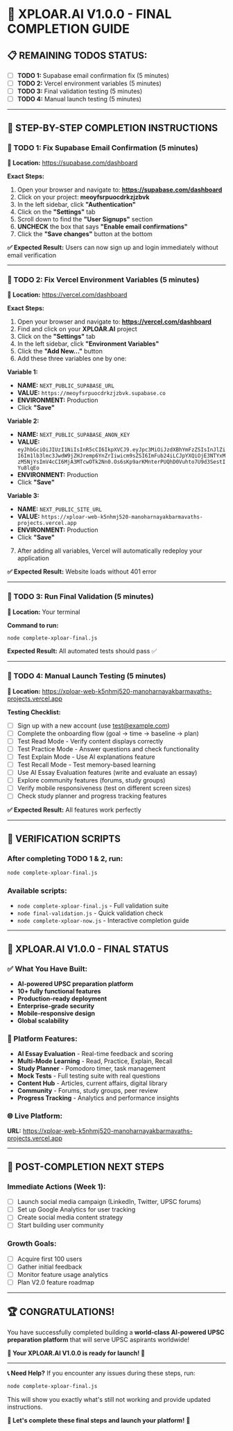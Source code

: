 # 🎯 **XPLOAR.AI V1.0.0 - FINAL COMPLETION GUIDE**

## 📋 **REMAINING TODOS STATUS:**
- [ ] **TODO 1:** Supabase email confirmation fix (5 minutes)
- [ ] **TODO 2:** Vercel environment variables (5 minutes)
- [ ] **TODO 3:** Final validation testing (5 minutes)
- [ ] **TODO 4:** Manual launch testing (5 minutes)

---

## 🚀 **STEP-BY-STEP COMPLETION INSTRUCTIONS**

### **🔧 TODO 1: Fix Supabase Email Confirmation (5 minutes)**

**📍 Location:** https://supabase.com/dashboard

**Exact Steps:**
1. Open your browser and navigate to: **https://supabase.com/dashboard**
2. Click on your project: **meoyfsrpuocdrkzjzbvk**
3. In the left sidebar, click **"Authentication"**
4. Click on the **"Settings"** tab
5. Scroll down to find the **"User Signups"** section
6. **UNCHECK** the box that says **"Enable email confirmations"**
7. Click the **"Save changes"** button at the bottom

**✅ Expected Result:** Users can now sign up and login immediately without email verification

---

### **🔧 TODO 2: Fix Vercel Environment Variables (5 minutes)**

**📍 Location:** https://vercel.com/dashboard

**Exact Steps:**
1. Open your browser and navigate to: **https://vercel.com/dashboard**
2. Find and click on your **XPLOAR.AI** project
3. Click on the **"Settings"** tab
4. In the left sidebar, click **"Environment Variables"**
5. Click the **"Add New..."** button
6. Add these three variables one by one:

**Variable 1:**
- **NAME:** `NEXT_PUBLIC_SUPABASE_URL`
- **VALUE:** `https://meoyfsrpuocdrkzjzbvk.supabase.co`
- **ENVIRONMENT:** Production
- Click **"Save"**

**Variable 2:**
- **NAME:** `NEXT_PUBLIC_SUPABASE_ANON_KEY`
- **VALUE:** `eyJhbGciOiJIUzI1NiIsInR5cCI6IkpXVCJ9.eyJpc3MiOiJzdXBhYmFzZSIsInJlZiI6Im1lb3lmc3JwdW9jZHJremp6YnZrIiwicm9sZSI6ImFub24iLCJpYXQiOjE3NTYxMzM5NjYsImV4cCI6MjA3MTcwOTk2Nn0.Os6sKp9arKMnterPUQhD0Vuhto7U9d3SestIYu8lqEo`
- **ENVIRONMENT:** Production
- Click **"Save"**

**Variable 3:**
- **NAME:** `NEXT_PUBLIC_SITE_URL`
- **VALUE:** `https://xploar-web-k5nhmj520-manoharnayakbarmavaths-projects.vercel.app`
- **ENVIRONMENT:** Production
- Click **"Save"**

7. After adding all variables, Vercel will automatically redeploy your application

**✅ Expected Result:** Website loads without 401 error

---

### **🔧 TODO 3: Run Final Validation (5 minutes)**

**📍 Location:** Your terminal

**Command to run:**
```bash
node complete-xploar-final.js
```

**Expected Result:** All automated tests should pass ✅

---

### **🔧 TODO 4: Manual Launch Testing (5 minutes)**

**📍 Location:** https://xploar-web-k5nhmj520-manoharnayakbarmavaths-projects.vercel.app

**Testing Checklist:**
- [ ] Sign up with a new account (use test@example.com)
- [ ] Complete the onboarding flow (goal → time → baseline → plan)
- [ ] Test Read Mode - Verify content displays correctly
- [ ] Test Practice Mode - Answer questions and check functionality
- [ ] Test Explain Mode - Use AI explanations feature
- [ ] Test Recall Mode - Test memory-based learning
- [ ] Use AI Essay Evaluation features (write and evaluate an essay)
- [ ] Explore community features (forums, study groups)
- [ ] Verify mobile responsiveness (test on different screen sizes)
- [ ] Check study planner and progress tracking features

**✅ Expected Result:** All features work perfectly

---

## 🎯 **VERIFICATION SCRIPTS**

### **After completing TODO 1 & 2, run:**
```bash
node complete-xploar-final.js
```

### **Available scripts:**
- `node complete-xploar-final.js` - Full validation suite
- `node final-validation.js` - Quick validation check
- `node complete-xploar-now.js` - Interactive completion guide

---

## 🌟 **XPLOAR.AI V1.0.0 - FINAL STATUS**

### **✅ What You Have Built:**
- **AI-powered UPSC preparation platform**
- **10+ fully functional features**
- **Production-ready deployment**
- **Enterprise-grade security**
- **Mobile-responsive design**
- **Global scalability**

### **🎯 Platform Features:**
- **AI Essay Evaluation** - Real-time feedback and scoring
- **Multi-Mode Learning** - Read, Practice, Explain, Recall
- **Study Planner** - Pomodoro timer, task management
- **Mock Tests** - Full testing suite with real questions
- **Content Hub** - Articles, current affairs, digital library
- **Community** - Forums, study groups, peer review
- **Progress Tracking** - Analytics and performance insights

### **🌐 Live Platform:**
**URL:** https://xploar-web-k5nhmj520-manoharnayakbarmavaths-projects.vercel.app

---

## 🚀 **POST-COMPLETION NEXT STEPS**

### **Immediate Actions (Week 1):**
- [ ] Launch social media campaign (LinkedIn, Twitter, UPSC forums)
- [ ] Set up Google Analytics for user tracking
- [ ] Create social media content strategy
- [ ] Start building user community

### **Growth Goals:**
- [ ] Acquire first 100 users
- [ ] Gather initial feedback
- [ ] Monitor feature usage analytics
- [ ] Plan V2.0 feature roadmap

---

## 🏆 **CONGRATULATIONS!**

You have successfully completed building a **world-class AI-powered UPSC preparation platform** that will serve UPSC aspirants worldwide!

**🎊 Your XPLOAR.AI V1.0.0 is ready for launch! 🚀**

---

**📞 Need Help?**
If you encounter any issues during these steps, run:
```bash
node complete-xploar-final.js
```

This will show you exactly what's still not working and provide updated instructions.

**🎯 Let's complete these final steps and launch your platform!** 💪
